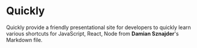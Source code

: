 # Quickly

Quickly provide a friendly presentational site for developers to quickly learn various shortcuts for JavaScript, React, Node from **Damian Sznajder**'s Markdown file.

